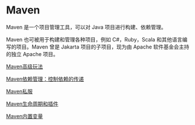 # Maven

Maven 是一个项目管理工具，可以对 Java 项目进行构建、依赖管理。

Maven 也可被用于构建和管理各种项目，例如 C#，Ruby，Scala 和其他语言编写的项目。Maven 曾是 Jakarta 项目的子项目，现为由 Apache 软件基金会主持的独立 Apache 项目。

[Maven高级玩法](/notes/工具/maven/Maven高级玩法)

[Maven依赖管理：控制依赖的传递](/notes/工具/maven/Maven依赖管理)

[Maven私服](/notes/工具/maven/Maven私服)

[Maven生命周期和插件](/notes/工具/maven/Maven生命周期和插件)

[Maven内置变量](/notes/工具/maven/Maven内置变量)